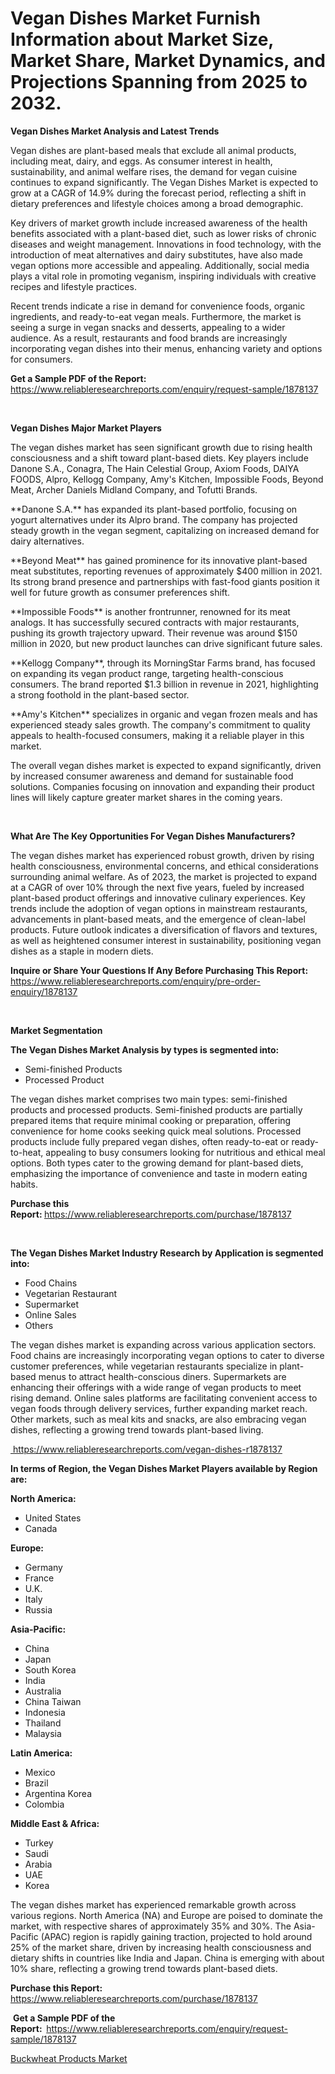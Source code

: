 <p><h1>Vegan Dishes Market Furnish Information about Market Size, Market Share, Market Dynamics, and Projections Spanning from 2025 to 2032.</h1></p><p><strong>Vegan Dishes Market Analysis and Latest Trends</strong></p>
<p><p>Vegan dishes are plant-based meals that exclude all animal products, including meat, dairy, and eggs. As consumer interest in health, sustainability, and animal welfare rises, the demand for vegan cuisine continues to expand significantly. The Vegan Dishes Market is expected to grow at a CAGR of 14.9% during the forecast period, reflecting a shift in dietary preferences and lifestyle choices among a broad demographic.</p><p>Key drivers of market growth include increased awareness of the health benefits associated with a plant-based diet, such as lower risks of chronic diseases and weight management. Innovations in food technology, with the introduction of meat alternatives and dairy substitutes, have also made vegan options more accessible and appealing. Additionally, social media plays a vital role in promoting veganism, inspiring individuals with creative recipes and lifestyle practices.</p><p>Recent trends indicate a rise in demand for convenience foods, organic ingredients, and ready-to-eat vegan meals. Furthermore, the market is seeing a surge in vegan snacks and desserts, appealing to a wider audience. As a result, restaurants and food brands are increasingly incorporating vegan dishes into their menus, enhancing variety and options for consumers.</p></p>
<p><strong>Get a Sample PDF of the Report:&nbsp;</strong> <a href="https://www.reliableresearchreports.com/enquiry/request-sample/1878137?utm_campaign=2300&utm_medium=2&utm_source=Github&utm_content=ia&utm_term=15022025&utm_id=vegan-dishes">https://www.reliableresearchreports.com/enquiry/request-sample/1878137</a></p>
<p>&nbsp;</p>
<p><strong>Vegan Dishes Major Market Players</strong></p>
<p><p>The vegan dishes market has seen significant growth due to rising health consciousness and a shift toward plant-based diets. Key players include Danone S.A., Conagra, The Hain Celestial Group, Axiom Foods, DAIYA FOODS, Alpro, Kellogg Company, Amy's Kitchen, Impossible Foods, Beyond Meat, Archer Daniels Midland Company, and Tofutti Brands.</p><p>**Danone S.A.** has expanded its plant-based portfolio, focusing on yogurt alternatives under its Alpro brand. The company has projected steady growth in the vegan segment, capitalizing on increased demand for dairy alternatives. </p><p>**Beyond Meat** has gained prominence for its innovative plant-based meat substitutes, reporting revenues of approximately $400 million in 2021. Its strong brand presence and partnerships with fast-food giants position it well for future growth as consumer preferences shift.</p><p>**Impossible Foods** is another frontrunner, renowned for its meat analogs. It has successfully secured contracts with major restaurants, pushing its growth trajectory upward. Their revenue was around $150 million in 2020, but new product launches can drive significant future sales.</p><p>**Kellogg Company**, through its MorningStar Farms brand, has focused on expanding its vegan product range, targeting health-conscious consumers. The brand reported $1.3 billion in revenue in 2021, highlighting a strong foothold in the plant-based sector.</p><p>**Amy's Kitchen** specializes in organic and vegan frozen meals and has experienced steady sales growth. The company's commitment to quality appeals to health-focused consumers, making it a reliable player in this market.</p><p>The overall vegan dishes market is expected to expand significantly, driven by increased consumer awareness and demand for sustainable food solutions. Companies focusing on innovation and expanding their product lines will likely capture greater market shares in the coming years.</p></p>
<p>&nbsp;</p>
<p><strong>What Are The Key Opportunities For Vegan Dishes Manufacturers?</strong></p>
<p><p>The vegan dishes market has experienced robust growth, driven by rising health consciousness, environmental concerns, and ethical considerations surrounding animal welfare. As of 2023, the market is projected to expand at a CAGR of over 10% through the next five years, fueled by increased plant-based product offerings and innovative culinary experiences. Key trends include the adoption of vegan options in mainstream restaurants, advancements in plant-based meats, and the emergence of clean-label products. Future outlook indicates a diversification of flavors and textures, as well as heightened consumer interest in sustainability, positioning vegan dishes as a staple in modern diets.</p></p>
<p><strong>Inquire or Share Your Questions If Any Before Purchasing This Report:</strong> <a href="https://www.reliableresearchreports.com/enquiry/pre-order-enquiry/1878137?utm_campaign=2300&utm_medium=2&utm_source=Github&utm_content=ia&utm_term=15022025&utm_id=vegan-dishes">https://www.reliableresearchreports.com/enquiry/pre-order-enquiry/1878137</a></p>
<p>&nbsp;</p>
<p><strong>Market Segmentation</strong></p>
<p><strong>The Vegan Dishes Market Analysis by types is segmented into:</strong></p>
<p><ul><li>Semi-finished Products</li><li>Processed Product</li></ul></p>
<p><p>The vegan dishes market comprises two main types: semi-finished products and processed products. Semi-finished products are partially prepared items that require minimal cooking or preparation, offering convenience for home cooks seeking quick meal solutions. Processed products include fully prepared vegan dishes, often ready-to-eat or ready-to-heat, appealing to busy consumers looking for nutritious and ethical meal options. Both types cater to the growing demand for plant-based diets, emphasizing the importance of convenience and taste in modern eating habits.</p></p>
<p><strong>Purchase this Report:&nbsp;</strong><a href="https://www.reliableresearchreports.com/purchase/1878137?utm_campaign=2300&utm_medium=2&utm_source=Github&utm_content=ia&utm_term=15022025&utm_id=vegan-dishes">https://www.reliableresearchreports.com/purchase/1878137</a></p>
<p>&nbsp;</p>
<p><strong>The Vegan Dishes Market Industry Research by Application is segmented into:</strong></p>
<p><ul><li>Food Chains</li><li>Vegetarian Restaurant</li><li>Supermarket</li><li>Online Sales</li><li>Others</li></ul></p>
<p><p>The vegan dishes market is expanding across various application sectors. Food chains are increasingly incorporating vegan options to cater to diverse customer preferences, while vegetarian restaurants specialize in plant-based menus to attract health-conscious diners. Supermarkets are enhancing their offerings with a wide range of vegan products to meet rising demand. Online sales platforms are facilitating convenient access to vegan foods through delivery services, further expanding market reach. Other markets, such as meal kits and snacks, are also embracing vegan dishes, reflecting a growing trend towards plant-based living.</p></p>
<p><a href="https://www.reliableresearchreports.com/vegan-dishes-r1878137?utm_campaign=2300&utm_medium=2&utm_source=Github&utm_content=ia&utm_term=15022025&utm_id=vegan-dishes">&nbsp;https://www.reliableresearchreports.com/vegan-dishes-r1878137</a></p>
<p><strong>In terms of Region, the Vegan Dishes Market Players available by Region are:</strong></p>
<p>
    <p> <strong> North America: </strong>
        <ul>
            <li>United States</li>
            <li>Canada</li>
        </ul>
        </p> 
    <p> <strong> Europe: </strong>
        <ul>
            <li>Germany</li>
            <li>France</li>
            <li>U.K.</li>
            <li>Italy</li>
            <li>Russia</li>
        </ul>
        </p> 
    <p> <strong> Asia-Pacific: </strong>
        <ul>
            <li>China</li>
            <li>Japan</li>
            <li>South Korea</li>
            <li>India</li>
            <li>Australia</li>
            <li>China Taiwan</li>
            <li>Indonesia</li>
            <li>Thailand</li>
            <li>Malaysia</li>
        </ul>
        </p> 
    <p> <strong> Latin America: </strong>
        <ul>
            <li>Mexico</li>
            <li>Brazil</li>
            <li>Argentina Korea</li>
            <li>Colombia</li>
        </ul>
        </p> 
    <p> <strong> Middle East & Africa: </strong>
        <ul>
            <li>Turkey</li>
            <li>Saudi</li>
            <li>Arabia</li>
            <li>UAE</li>
            <li>Korea</li>
        </ul>
    </p>
    </p>
<p><p>The vegan dishes market has experienced remarkable growth across various regions. North America (NA) and Europe are poised to dominate the market, with respective shares of approximately 35% and 30%. The Asia-Pacific (APAC) region is rapidly gaining traction, projected to hold around 25% of the market share, driven by increasing health consciousness and dietary shifts in countries like India and Japan. China is emerging with about 10% share, reflecting a growing trend towards plant-based diets.</p></p>
<p><strong>Purchase this Report: </strong><a href="https://www.reliableresearchreports.com/purchase/1878137?utm_campaign=2300&utm_medium=2&utm_source=Github&utm_content=ia&utm_term=15022025&utm_id=vegan-dishes">https://www.reliableresearchreports.com/purchase/1878137</a></p>
<p>&nbsp;<strong>Get a Sample PDF of the Report:&nbsp;&nbsp;</strong><a href="https://www.reliableresearchreports.com/enquiry/request-sample/1878137?utm_campaign=2300&utm_medium=2&utm_source=Github&utm_content=ia&utm_term=15022025&utm_id=vegan-dishes">https://www.reliableresearchreports.com/enquiry/request-sample/1878137</a></p>
<p><strong></strong></p>
<p><p><a href="https://github.com/stephaniwo144/Market-Research-Report-List-1/blob/main/buckwheat-products-market.md?utm_campaign=2300&utm_medium=2&utm_source=Github&utm_content=ia&utm_term=15022025&utm_id=vegan-dishes">Buckwheat Products Market</a></p></p>